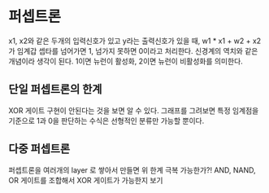 # 퍼셉트론

x1, x2와 같은 두개의 입력신호가 있고 y라는 출력신호가 있을 때, w1 * x1 + w2 + x2 가 임계갑 셉타를 넘어가면 1, 넘가지 못하면 0이라고 처리한다.
신경계의 역치와 같은 개념이라 생각이 된다. 1이면 뉴런이 활성화, 2이면 뉴런이 비활성화를 의미한다.

## 단일 퍼셉트론의 한계

XOR 게이트 구현이 안된다는 것을 보면 알 수 있다.
그래프를 그려보면 특정 임계점을 기준으로 1과 0을 판단하는 수식은 선형적인 분류만 가능할 뿐이다.

## 다중 퍼셉트론

퍼셉트론을 여러개의 layer 로 쌓아서 만들면 위 한계 극복 가능한가?!
AND, NAND, OR 게이트를 조합해서 XOR 게이트가 가능한지 보기
